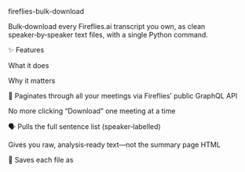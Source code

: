 fireflies-bulk-download

Bulk‑download every Fireflies.ai transcript you own, as clean speaker‑by‑speaker text files, with a single Python command.

✨ Features

What it does

Why it matters

🔄 Paginates through all your meetings via Fireflies’ public GraphQL API

No more clicking “Download” one meeting at a time

🗣  Pulls the full sentence list (speaker‑labelled)

Gives you raw, analysis‑ready text—not the summary page HTML

💾 Saves each file as <title>_<id>.txt in an output/ folder

Easy to sort, grep, or ingest into ChatGPT & LLM pipelines

♻︎ Skips files it’s already downloaded

Safe to rerun any time—you’ll only fetch new stuff

⚠️  Gracefully skips meetings with no transcript data (e.g. still processing)

Keeps the run going, prints a warning, moves on

🛠  Just one dependency: requests

Works in any Python 3.8 + environment, including Replit & Codespaces

🖥  Requirements

Python 3.8+ (install from https://python.org or via Homebrew on macOS: brew install python@3)

A Fireflies.ai API token (Pro/Business plan or higher)

Heads‑up: Free plans don’t expose the API token menu. You can copy the token cookie instead, but the official token is easier.

🚀 Quick‑start

# 1  Grab the repo
$ git clone https://github.com/your‑username/fireflies‑bulk‑download.git
$ cd fireflies‑bulk‑download

# 2  (Optional) keep deps tidy with a venv
$ python3 -m venv venv && source venv/bin/activate

# 3  Install the single dependency
$ pip install requests

# 4  Export your Fireflies token (replace with your own)
$ export FIREFLIES_TOKEN="xxxxxxxx‑xxxx‑xxxx‑xxxx‑xxxxxxxxxxxx"

# 5  Run it
$ python3 fireflies_bulk_download.py

You’ll see lines like:

⬇︎  saved Customer Demo - 2024‑05‑01_a1b2c3d4.txt
✔︎  Kickoff Call - 2024‑04‑18_e5f6g7h8.txt already exists; skipping
⚠️  Weekly Sync - still processing; skipping

Finished files live in output/.

🔑 Obtaining your Fireflies API token

Log in at https://app.fireflies.ai.

Click Settings › Integrations.

At the bottom, open Developer / API and hit Generate Token.

Copy the long UUID string and export it as FIREFLIES_TOKEN.

(If you don’t see “Developer / API”, upgrade your plan or copy the token cookie via DevTools > Application > Cookies.)

🛠  Script options & tweaks

What

How

Change the page size

Edit PAGE_SIZE at the top (max = 50)

Throttle API calls

Adjust the time.sleep(0.2) line to be nicer or faster

Filter by date range

Replace the LIST_QUERY with the meetings query and pass startDate / endDate vars

Different output format

Convert text to JSON/CSV before fn.write_text()

Code is fully commented—feel free to hack away.

🆘 Troubleshooting

Symptom

Likely cause

Fix

RuntimeError: Unauthorized

Bad / expired token

Regenerate token, export FIREFLIES_TOKEN=...

KeyError: 'sentences'

Your plan returns a different field (e.g. segments)

Swap the inner GraphQL query accordingly

Script ends instantly, no output

No meetings in this workspace

Switch workspace in Fireflies or use the right account

Downloads HTML not text

You cloned an old commit – update to latest script

git pull

🤝 Contributing

Pull requests are welcome! Please open an issue first if you plan a large change so we can discuss.

📄 License

MIT

🙏 Acknowledgements

Original bulk‑export idea & first script by Leslie Barry

Tweaked & expanded by the Human Race team to handle speaker diarization, retries, and workspace‑safe reruns.

Happy exporting! 🎉
